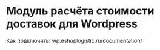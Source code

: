 # Модуль расчёта стоимости доставок для Wordpress

Как подключить: wp.eshoplogistic.ru/documentation/